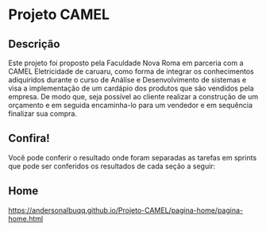 # Projeto CAMEL

## Descrição

Este projeto foi proposto pela Faculdade Nova Roma em parceria com a CAMEL Eletricidade de caruaru, como forma de integrar os conhecimentos adiquiridos durante o curso de Análise e Desenvolvimento de sistemas e visa a implementação de um cardápio dos produtos que são vendidos pela empresa. De modo que, seja possível ao cliente realizar a construção de um orçamento e em seguida encaminha-lo para um vendedor e em sequência finalizar sua compra.

## Confira!

Você pode conferir o resultado onde foram separadas as tarefas em sprints que pode ser conferidos os resultados de cada seção a seguir: 

## Home
https://andersonalbuqq.github.io/Projeto-CAMEL/pagina-home/pagina-home.html 